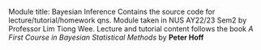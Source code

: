 Module title: Bayesian Inference
Contains the source code for lecture/tutorial/homework qns. Module taken in NUS AY22/23 Sem2 by Professor Lim Tiong Wee.
Lecture and tutorial content follows the book *A First Course in Bayesian Statistical Methods* by **Peter Hoff**
